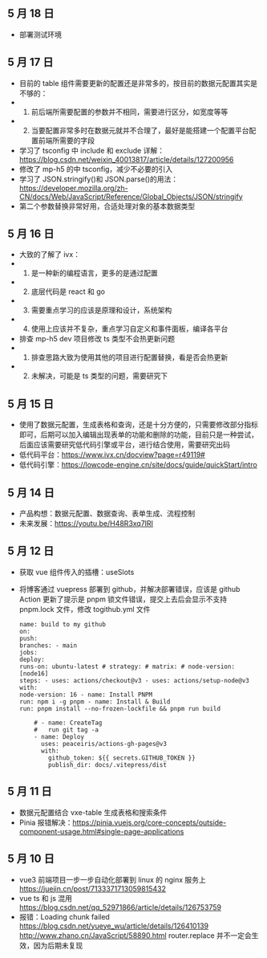 ## 5 月 18 日

- 部署测试环境

## 5 月 17 日

- 目前的 table 组件需要更新的配置还是非常多的，按目前的数据元配置其实是不够的：
- 1.  前后端所需要配置的参数并不相同，需要进行区分，如宽度等等
- 2.  当要配置非常多时在数据元就并不合理了，最好是能搭建一个配置平台配置前端所需要的字段
- 学习了 tsconfig 中 include 和 exclude 详解：https://blog.csdn.net/weixin_40013817/article/details/127200956
- 修改了 mp-h5 的中 tsconfig，减少不必要的引入
- 学习了 JSON.stringify()和 JSON.parse()的用法：https://developer.mozilla.org/zh-CN/docs/Web/JavaScript/Reference/Global_Objects/JSON/stringify
- 第二个参数替换非常好用，合适处理对象的基本数据类型

## 5 月 16 日

- 大致的了解了 ivx：
- 1. 是一种新的编程语言，更多的是通过配置
- 2. 底层代码是 react 和 go
- 3. 需要重点学习的应该是原理和设计，系统架构
- 4. 使用上应该并不复杂，重点学习自定义和事件面板，编译各平台
- 排查 mp-h5 dev 项目修改 ts 类型不会热更新问题
- 1. 排查思路大致为使用其他的项目进行配置替换，看是否会热更新
- 2. 未解决，可能是 ts 类型的问题，需要研究下

## 5 月 15 日

- 使用了数据元配置，生成表格和查询，还是十分方便的，只需要修改部分指标即可，后期可以加入编辑出现表单的功能和删除的功能，目前只是一种尝试，后面应该需要研究低代码引擎或平台，进行结合使用，需要研究出码
- 低代码平台：https://www.ivx.cn/docview?page=r49119#
- 低代码引擎：https://lowcode-engine.cn/site/docs/guide/quickStart/intro

## 5 月 14 日

- 产品构想：数据元配置、数据查询、表单生成、流程控制
- 未来发展：https://youtu.be/H48R3xq7IRI

## 5 月 12 日

- 获取 vue 组件传入的插槽：useSlots
- 将博客通过 vuepress 部署到 github，并解决部署错误，应该是 github Action 更新了提示是 pnpm 锁文件错误，提交上去后会显示不支持 pnpm.lock 文件，修改 togithub.yml 文件

  ```
  name: build to my github
  on:
  push:
  branches: - main
  jobs:
  deploy:
  runs-on: ubuntu-latest # strategy: # matrix: # node-version: [node16]
  steps: - uses: actions/checkout@v3 - uses: actions/setup-node@v3
  with:
  node-version: 16 - name: Install PNPM
  run: npm i -g pnpm - name: Install & Build
  run: pnpm install --no-frozen-lockfile && pnpm run build

      # - name: CreateTag
      #   run git tag -a
      - name: Deploy
        uses: peaceiris/actions-gh-pages@v3
        with:
          github_token: ${{ secrets.GITHUB_TOKEN }}
          publish_dir: docs/.vitepress/dist
  ```

## 5 月 11 日

- 数据元配置结合 vxe-table 生成表格和搜索条件
- Pinia 报错解决：https://pinia.vuejs.org/core-concepts/outside-component-usage.html#single-page-applications

## 5 月 10 日

- vue3 前端项目一步一步自动化部署到 linux 的 nginx 服务上 https://juejin.cn/post/7133371713059815432
- vue ts 和 js 混用 https://blog.csdn.net/qq_52971866/article/details/126753759
- 报错：Loading chunk failed https://blog.csdn.net/yueye_wu/article/details/126410139 http://www.zhano.cn/JavaScript/58890.html
  router.replace 并不一定会生效，因为后期未复现

```

```
